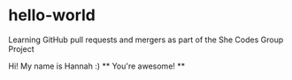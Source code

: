# hello-world
Learning GitHub pull requests and mergers as part of the She Codes Group Project

Hi! My name is Hannah :)
** You're awesome! **
